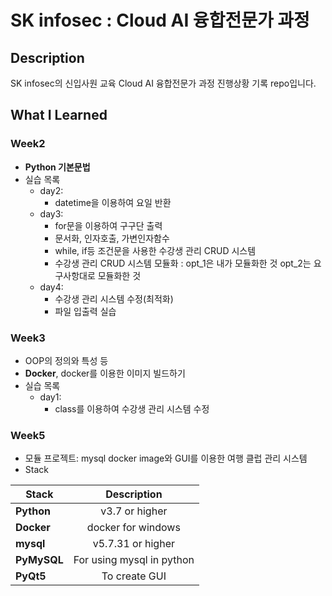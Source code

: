 # SK infosec : Cloud AI 융합전문가 과정

## Description
SK infosec의 신입사원 교육 Cloud AI 융합전문가 과정 진행상황 기록 repo입니다.

## What I Learned
### Week2
* **Python 기본문법**
* 실습 목록
    * day2: 
        - datetime을 이용하여 요일 반환
    * day3: 
        - for문을 이용하여 구구단 출력
        - 문서화, 인자호출, 가변인자함수
        - while, if등 조건문을 사용한 수강생 관리 CRUD 시스템
        - 수강생 관리 CRUD 시스템 모듈화 : opt_1은 내가 모듈화한 것 opt_2는 요구사항대로 모듈화한 것
    * day4:
        - 수강생 관리 시스템 수정(최적화)
        - 파일 입출력 실습
### Week3
* OOP의 정의와 특성 등
* **Docker**, docker를 이용한 이미지 빌드하기
* 실습 목록
    * day1:
        - class를 이용하여 수강생 관리 시스템 수정
### Week5
* 모듈 프로젝트: mysql docker image와 GUI를 이용한 여행 클럽 관리 시스템
* Stack

|  <center>Stack</center> |  <center>Description</center> |  
|:--------|:--------:|
|**Python** | <center>v3.7 or higher</center> |
|**Docker** | <center>docker for windows</center> |
|**mysql** | <center>v5.7.31 or higher</center> |
|**PyMySQL** | <center>For using mysql in python</center> |
|**PyQt5** | <center>To create GUI</center> |